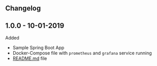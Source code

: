 ## Changelog

1.0.0 - 10-01-2019
---
Added
* Sample Spring Boot App
* Docker-Compose file with `prometheus` and `grafana` service running
* [README.md](README.md) file